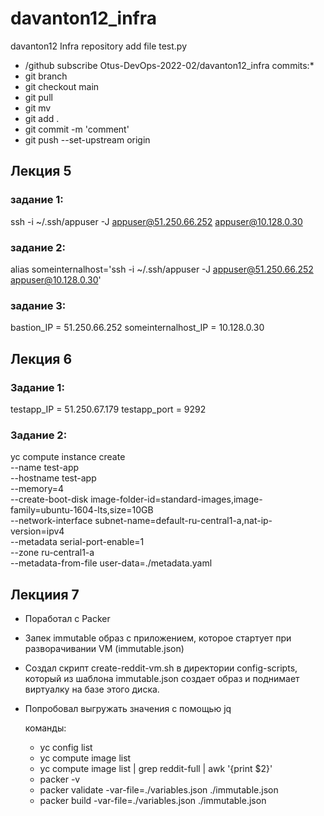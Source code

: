 # davanton12_infra

davanton12 Infra repository
add file test.py
- /github subscribe Otus-DevOps-2022-02/davanton12_infra commits:*
- git branch
- git checkout main
- git pull
- git mv
- git add .
- git commit -m 'comment'
- git push --set-upstream origin <branch>

## Лекция 5

### задание 1:
  
ssh -i ~/.ssh/appuser -J appuser@51.250.66.252 appuser@10.128.0.30

### задание 2:
alias someinternalhost='ssh -i ~/.ssh/appuser -J appuser@51.250.66.252 appuser@10.128.0.30'

### задание 3:
  
bastion_IP = 51.250.66.252
someinternalhost_IP = 10.128.0.30

## Лекция 6

### Задание 1:
  
testapp_IP = 51.250.67.179
testapp_port = 9292

### Задание 2:

yc compute instance create \
  --name test-app \
  --hostname test-app \
  --memory=4 \
  --create-boot-disk image-folder-id=standard-images,image-family=ubuntu-1604-lts,size=10GB \
  --network-interface subnet-name=default-ru-central1-a,nat-ip-version=ipv4 \
  --metadata serial-port-enable=1 \
  --zone ru-central1-a \
  --metadata-from-file user-data=./metadata.yaml

## Лекциия 7

- Поработал с Packer
- Запек immutable образ с приложением, которое стартует при разворачивании VM (immutable.json)
- Создал скрипт create-reddit-vm.sh в директории config-scripts, который из шаблона immutable.json создает образ и поднимает виртуалку на базе этого диска.
- Попробовал выгружать значения с помощью jq
  
  команды:
  - yc config list
  - yc compute image list
  - yc compute image list | grep reddit-full | awk '{print $2}'
  - packer -v
  - packer validate -var-file=./variables.json ./immutable.json
  - packer build -var-file=./variables.json ./immutable.json
  
